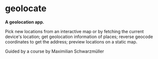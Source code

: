 # geolocate

**A geolocation app.**

Pick new locations from an interactive map or by fetching the current device's location; get geolocation information of places; reverse geocode coordinates to get the address; preview locations on a static map.

Guided by a course by Maximilian Schwarzmüller
